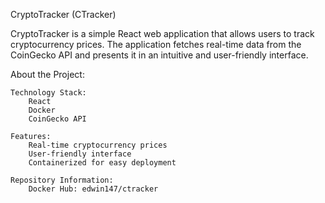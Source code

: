 CryptoTracker (CTracker)

CryptoTracker is a simple React web application that allows users to track cryptocurrency prices. The application fetches real-time data from the CoinGecko API and presents it in an intuitive and user-friendly interface.

About the Project:

    Technology Stack:
        React
        Docker
        CoinGecko API

    Features:
        Real-time cryptocurrency prices
        User-friendly interface
        Containerized for easy deployment

    Repository Information:
        Docker Hub: edwin147/ctracker
